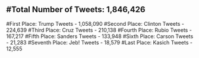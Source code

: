 #Total Number of Tweets: 1,846,426 
---
#First Place: Trump Tweets - 1,058,090
#Second Place: Clinton Tweets - 224,639
#Third Place: Cruz Tweets - 210,138
#Fourth Place: Rubio Tweets - 167,217
#Fifth Place: Sanders Tweets - 133,948
#Sixth Place: Carson Tweets - 21,283
#Seventh Place: Jeb! Tweets - 18,579
#Last Place: Kasich Tweets - 12,555

